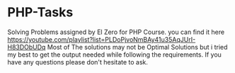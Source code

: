 # PHP-Tasks
Solving Problems assigned by El Zero for PHP Course. you can find it here <https://youtube.com/playlist?list=PLDoPjvoNmBAy41u35AqJUrI-H83DObUDq>
Most of The solutions may not be Optimal Solutions but i tried my best to get the output needed while following the requirements.
If you have any questions please don't hesitate to ask.